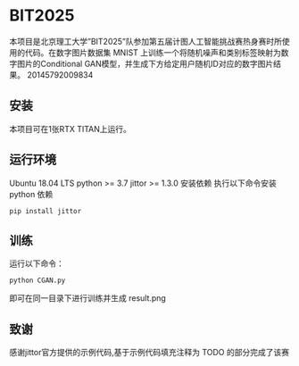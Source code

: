 # BIT2025
本项目是北京理工大学”BIT2025”队参加第五届计图人工智能挑战赛热身赛时所使用的代码。在数字图片数据集 MNIST 上训练一个将随机噪声和类别标签映射为数字图片的Conditional GAN模型，并生成下方给定用户随机ID对应的数字图片结果。
20145792009834

## 安装
本项目可在1张RTX TITAN上运行。

## 运行环境
Ubuntu 18.04 LTS
python >= 3.7
jittor >= 1.3.0
安装依赖
执行以下命令安装 python 依赖

```
pip install jittor
```

## 训练
运行以下命令：
```
python CGAN.py
```
即可在同一目录下进行训练并生成 result.png

## 致谢
感谢jittor官方提供的示例代码,基于示例代码填充注释为 TODO 的部分完成了该赛
